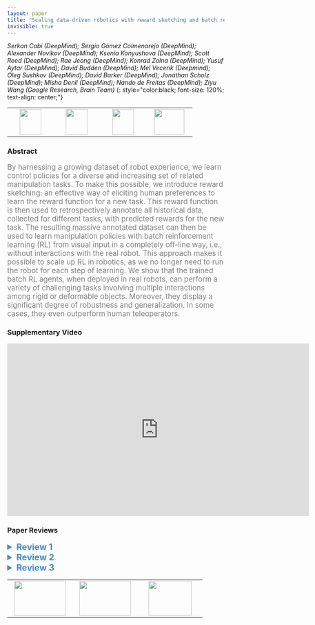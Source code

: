 ```yaml
---
layout: paper
title: "Scaling data-driven robotics with reward sketching and batch reinforcement learning"
invisible: true
---
```

*Serkan Cabi (DeepMind); Sergio Gómez Colmenarejo (DeepMind); Alexander Novikov (DeepMind); Ksenia Konyushova (DeepMind); Scott Reed (DeepMind); Rae Jeong (DeepMind); Konrad Zolna (DeepMind); Yusuf Aytar (DeepMind); David Budden (DeepMind); Mel Vecerik (Deepmind); Oleg Sushkov (DeepMind); David Barker (DeepMind); Jonathan Scholz (DeepMind); Misha Denil (DeepMind); Nando de Freitas (DeepMind); Ziyu Wang (Google Research, Brain Team)*
{: style="color:black; font-size: 120%; text-align: center;"}

<table width="40%"> <tr>
<td style="width: 20%; text-align: center;"><a href="http://www.roboticsproceedings.org/rss16/p076.pdf"><img src="{{ site.baseurl }}/images/paper_link.png"
width = "50"  height = "60"/> </a> </td>

<td style="width: 20%; text-align: center;"><a href="https://sites.google.com/corp/view/data-driven-robotics/"><img src="{{ site.baseurl }}/images/website_link.png"
width = "50"  height = "60"/> </a> </td>

<td style="width: 20%; text-align: center;"><a href="https://github.com/deepmind/deepmind-research/tree/master/sketchy"><img src="{{ site.baseurl }}/images/software_link.png"
width = "50"  height = "60"/> </a> </td>

<td style="width: 20%; text-align: center;"><a href="nan"><img src="{{ site.baseurl }}/images/pheedloop_link.png"
width = "70"  height = "60"/> </a> </td>

</tr></table>

### Abstract
<html><p style="color:gray; font-size: 120%; text-align: justified;">
By harnessing a growing dataset of robot experience, we learn control policies for a diverse and increasing set of related manipulation tasks. To make this possible, we introduce reward sketching: an effective way of eliciting human preferences to learn the reward function for a new task. This reward function is then used to retrospectively annotate all historical data, collected for different tasks, with predicted rewards for the new task. The resulting massive annotated dataset can then be used to learn manipulation policies with batch reinforcement learning (RL) from visual input in a completely off-line way, i.e., without interactions with the real robot. This approach makes it possible to scale up RL in robotics, as we no longer need to run the robot for each step of learning. We show that the trained batch RL agents, when deployed in real robots, can perform a variety of challenging tasks involving multiple interactions among rigid or deformable objects. Moreover, they display a significant degree of robustness and generalization. In some cases, they even outperform human teleoperators.
</p></html>

### Supplementary Video
<iframe width="700" height="400" src="https://www.youtube.com/embed/3FfDRXrlWVs " frameborder="0" allow="accelerometer; autoplay; encrypted-media; gyroscope; picture-in-picture" allowfullscreen></iframe>

### Paper Reviews
<details><summary style="font-size:20px; color:#438BCA; cursor: pointer;"><b> Review 1</b></summary>
<p style="color:gray; font-size: 120%; text-align: justified; white-space: pre-line">

The dataset collected here has no description of data quality. 
The authors claim that there is a large number of mixed quality examples, however the details are a bit vague. It would help to understand, how much of data is teleoperated, how much is random, how much is interactive (within interaction, what fraction of time interaction happens). 

The authors also claim that multiple task labels can be provided to the same daat examples. both qualitative examples and quantitative assessment of performance of policies on off-task relabelled data would useful to understand the benefits. Also policy learning with only relabeled data should be compared to on-task data and both. 

Reward sketching and ranking based reward regression is indeed an insightful idea from this paper, at least novel in this context if not broadly.
In the loss computation the reward model, currently there appear to be too many parameters -- 6! perhaps ranking loss should be pairwise ordering rather than a scalar difference?

During the iterative data collection and retraining -- it is unclear what and how often the human annotators needs to intervene. "to fix a reward delusion...." -- what is the setup, and a supervision or all the outlier cases seems rather inefficient and ad hoc!

Experiments:
The tasks of choice are simpler than other similar scaled robotics datasets MIME and Roboturk. How would RL compare on these tasks?

Training Detail: 
"We train multiple RL agent..." how many? how many roll-outs. 
The experimental evaluation suggests thats Non-distributional RL is a key component along with adding off-task data to the training set. 
Details of the non-distributional rl algorithmic setup (either with explicit deatils of the models and insights, or with code) will make this paper much more impactful. 

Other similar papers in the area of RL, such SAC have claimed similar successes -- "real robot rl in matter of hours". A quantitative comparison or atleast a discussion on the topic would help the reader place this work in the broadere context. 


Big picture concerns: 
The execution and evaulation step is -on-task+on-robot.
how is the dataset useful if the evaluation setup (the robot setup) is not available? How does only the dataset, if at all, help the community to work on Batch RL, unless the bigger framework is released for use by independent researchers in their setups. 


Citations:
Datasets:
Multiple Interactions Made Easy (MIME) CoRL 2019, (real) -- Many tasks
Roboturk, CoRL 2018 (simulated) and IROS 2019 (real) -- Stacking, cloth, search in cluttered bin -- See table in IROS paper for other datatsets
RoboNet, CoRL 2019 (real) -- Pushing

Batch RL:
Off-policy policy gradient with state distribution correction.(Liu et al. 1904.08473) 
Empirical Study of Off policy Pollicy eval. (Voloshin,1911.06854)
IRIS (Mandlekar, 1911.05321)


Quality: Well done paper, with intruguing and interesting results. However the takeaway for the reader is uncertain, other than the fact that batch rl can be made to work! However the data itself is not useful per se, it would be the system architechture and implemetation details to reproduce such a system that would be really helpful.

Clarity:Good and well written with well made figures, video, and descriptive language


</p> </details>

<details><summary style="font-size:20px; color:#438BCA; cursor: pointer;"><b> Review 2</b></summary>
<p style="color:gray; font-size: 120%; text-align: justified; white-space: pre-line">
This work proposes a framework that enables continuous data collection through demonstrations, reward sketching and experience evaluation. It tries to tackle an important problem in robot learning: Large amounts of data are not available and very costly to get. Reward sketching is a very neat idea and it can be useful in many different applications. However, I have had a hard time understanding the contributions of the paper. This might be because the related work is given at the very end. Below are my comments to the authors:

- A list of contribution in the Introduction would be really helpful. Reward sketching is definitely one (and a very good one), but it seems the batch RL method used in this paper is from existing literature. In that sense, the paper might be overselling itself, and it could be better to focus on the advantages of using reward sketching (possibly over other alternatives).
- I appreciate the effort put in the experiments, they are really good. It is very interesting to see that data from other tasks and random trajectories significantly help learn a task.
- How is the NES system innovative? As someone who is not familiar with the research on database systems, I don't see how the used NES is different from existing databases that allow SQL queries. Moreover, the description of NES in Section II is a little distractive for the readers as it has only loose connections with the real purpose of the paper, so I would suggest completely removing Section 2B.
- Reward sketching may not always be possible, because humans are not always good at assigning reward values. The authors have already discussed this, which I appreciate. It would be also good to discuss alternative ways of how to achieve reward sketching. For example, would it be possible to do something similar to preference-based learning where the reward values are obtained through comparisons between the states at different time steps?
- Is "annotating data from prior tasks for a new task" (Section 2C) always possible? When the two tasks are very different, one may be completely unrelated to the other, and the humans may not be able to sketch rewards.
- In the Experiments, it was not clear to me whether the human sketches reward for all the trajectories from random_watcher. If not, how are the data that will be sketched selected?

Below are my minor comments:
- The second paragraph of Section 2 uses enumeration from A to G, whereas Fig. 5 uses 1-7 for the corresponding list. It would be better to use the same format.
- In Section 2A, should "optionally" be replaced with "occasionally"? Otherwise it may mean that human has the option to always provide unsuccessful examples.
- Typo in Section 2A: interprete --> interpret
- Ref 18: It seems there is a syntax error in the list of authors. The first two authors are combined and misordered.
</p> </details>

<details><summary style="font-size:20px; color:#438BCA; cursor: pointer;"><b> Review 3</b></summary>
<p style="color:gray; font-size: 120%; text-align: justified; white-space: pre-line">
This paper does not have many truly original ideas, but has very good quality, clarity, and significance. 

The system described is quite sensible and its implementation is clear. I do not have many details comments, except to say that the experiments demonstrating the effectiveness of this system are quite well done and make this a likely significant work as one of the first to demonstrate such impressive results with large scale demonstration collection and Batch RL on real robots.

The main drawback I see in this paper is a poor discussion of the human elements of the systems (teleoperation and reward sketching). It is never discussed how much prior practice or overall expertise the humans involved in the experiments had, and in general no discussion of interface considerations are present -- from a user study perspective, this is quite poor compared to prior works in Learning from Demonstrations literature. Another significant flaw is that the related work section is  a bit too heavy on recent RL and does not give enough credit to related work in Learning from Demonstrations or data collection via teleoperation; in particular it is surprising that RoboTurk (https://cvgl.stanford.edu/projects/roboturk/ccr-web/) is not cited or compared to, and more generally many other approaches to using annotations and demonstrations from humans are not cited (https://ai.stanford.edu/~cdarpino/CLEARN/index.html). 
</p> </details>

<table width="100%"><tr><td style="width: 30%; text-align: center;"><a href="{{ site.baseurl }}/program/papers/75"> <img src="{{ site.baseurl }}/images/previous_icon.png" width = "120"  height = "80"/> </a> </td>

<td style="width: 30%; text-align: center;"><a href="{{ site.baseurl }}/program/papers"> <img src="{{ site.baseurl }}/images/overview_icon.png" width = "120"  height = "80"/> </a> </td> 

<td style="width: 30%; text-align: center;"><a href="{{ site.baseurl }}/program/papers/77"> <img src="{{ site.baseurl }}/images/next_icon.png" width = "100"  height = "80"/> </a> </td> 

</tr></table>

